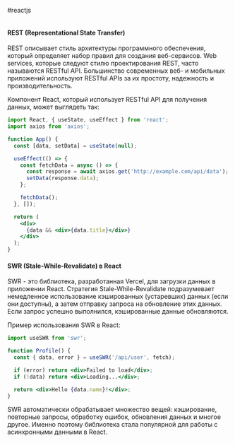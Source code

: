 #reactjs 
```table-of-contents
```
#### REST (Representational State Transfer)
REST описывает стиль архитектуры программного обеспечения, который определяет набор правил для создания веб-сервисов. Web services, которые следуют стилю проектирования REST, часто называются RESTful API. Большинство современных веб- и мобильных приложений используют RESTful APIs за их простоту, надежность и производительность.

Компонент React, который использует RESTful API для получения данных, может выглядеть так:

```jsx
import React, { useState, useEffect } from 'react';
import axios from 'axios';

function App() {
  const [data, setData] = useState(null);

  useEffect(() => {
    const fetchData = async () => {
      const response = await axios.get('http://example.com/api/data');
      setData(response.data);
    };

    fetchData();
  }, []);

  return (
    <div>
      {data && <div>{data.title}</div>}
    </div>
  );
}
```

#### SWR (Stale-While-Revalidate) в React
SWR - это библиотека, разработанная Vercel, для загрузки данных в приложении React. Стратегия Stale-While-Revalidate подразумевает немедленное использование кэшированных (устаревших) данных (если они доступны), а затем отправку запроса на обновление этих данных. Если запрос успешно выполнился, кэшированные данные обновляются.

Пример использования SWR в React:

```jsx
import useSWR from 'swr';

function Profile() {
  const { data, error } = useSWR('/api/user', fetch);

  if (error) return <div>Failed to load</div>;
  if (!data) return <div>Loading...</div>;

  return <div>Hello {data.name}!</div>;
}
```

SWR автоматически обрабатывает множество вещей: кэширование, повторные запросы, обработку ошибок, обновления данных и многое другое. Именно поэтому библиотека стала популярной для работы с асинхронными данными в React.